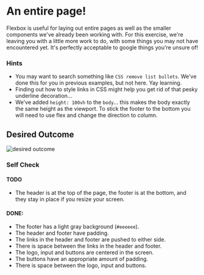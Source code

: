 # An entire page!

Flexbox is useful for laying out entire pages as well as the smaller components we've already been working with. For this exercise, we're leaving you with a little more work to do, with some things you may not have encountered yet. It's perfectly acceptable to google things you're unsure of!

### Hints
- You may want to search something like `CSS remove list bullets`.  We've done this for you in previous examples, but not here. Yay learning.
- Finding out how to style links in CSS might help you get rid of that pesky underline decoration...
- We've added `height: 100vh` to the `body`... this makes the body exactly the same height as the viewport. To stick the footer to the bottom you will need to use flex and change the direction to column.

## Desired Outcome
![desired outcome](./desired-outcome.png)

### Self Check

#### TODO
- The header is at the top of the page, the footer is at the bottom, and they stay in place if you resize your screen.
#### DONE:
- The footer has a light gray background (`#eeeeee`).
- The header and footer have padding.
- The links in the header and footer are pushed to either side.
- There is space between the links in the header and footer.
- The logo, input and buttons are centered in the screen.
- The buttons have an appropriate amount of padding.
- There is space between the logo, input and buttons.